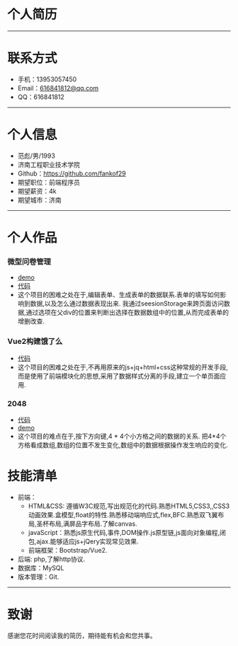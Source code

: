 # 个人简历

---
# 联系方式

- 手机：13953057450
- Email：616841812@qq.com
- QQ：616841812

---

# 个人信息

 - 范彪/男/1993
 - 济南工程职业技术学院
 - Github：https://github.com/fankof29
 - 期望职位：前端程序员
 - 期望薪资：4k
 - 期望城市：济南

---

# 个人作品


### 微型问卷管理

- [demo](https://fankof29.github.io/ift50/)
- [代码](https://github.com/fankof29/ift50)
- 这个项目的困难之处在于,编辑表单、生成表单的数据联系.表单的填写如何影响到数据,以及怎么通过数据表现出来.
我通过seesionStorage来跨页面访问数据,通过选项在父div的位置来判断出选择在数据数组中的位置,从而完成表单的增删改查.


### Vue2构建饿了么
- [代码](https://github.com/fankof29/vue2-)
- 这个项目的困难之处在于,不再用原来的js+jq+html+css这种常规的开发手段,而是使用了前端模块化的思想,采用了数据样式分离的手段,建立一个单页面应用.


### 2048
- [代码](https://github.com/fankof29/2048)
- [demo](https://fankof29.github.io/2048/)
- 这个项目的难点在于,按下方向键,4 \* 4个小方格之间的数据的关系.
把4\*4个方格看成数组,数组的位置不发生变化,数组中的数据根据操作发生响应的变化.



# 技能清单
- 前端：
  - HTML&CSS: 遵循W3C规范,写出规范化的代码.熟悉HTML5,CSS3,,CSS3动画效果.盒模型,float的特性.熟悉移动端响应式,flex,BFC.熟悉双飞翼布局,圣杯布局,满屏品字布局.了解canvas.
  - javaScript：熟悉js原生代码,事件,DOM操作.js原型链,js面向对象编程,闭包,ajax.能够适应js+jQery实现常见效果.
  - 前端框架：Bootstrap/Vue2.
- 后端: php,了解http协议.
- 数据库：MySQL
- 版本管理：Git.

---

# 致谢
感谢您花时间阅读我的简历，期待能有机会和您共事。
